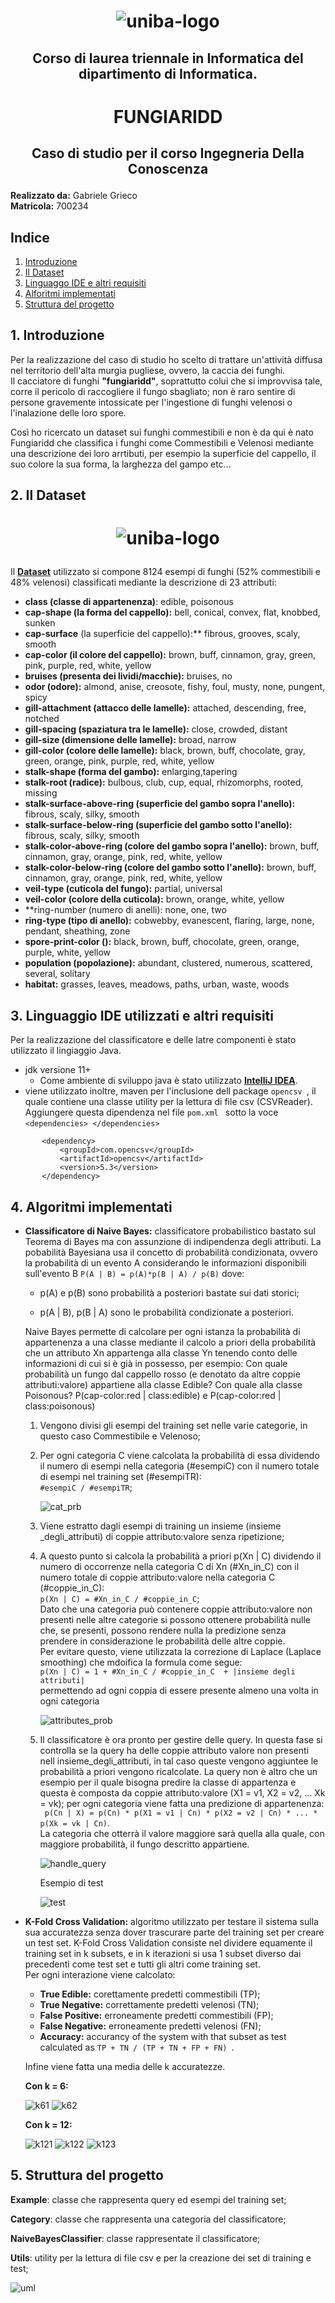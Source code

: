 
# <p style="text-align: center;">  ![uniba-logo](./res/img/uniba-logo.jpg)</p>

## <p style="text-align: center;"> Corso di laurea triennale in Informatica del dipartimento di Informatica.</p>


# <p style="text-align: center;">  FUNGIARIDD</p>

## <p style="text-align: center;">  Caso di studio per il corso Ingegneria Della Conoscenza</p>

**Realizzato da:** Gabriele Grieco\
**Matricola:** 700234


## Indice
 1. [Introduzione](#1introduzione)
 2. [Il Dataset](#2il-dataset)
 3. [Linguaggo IDE e altri requisiti](#3linguaggio-ide-utilizzati-e-altri-requisiti)
 4. [Alforitmi implementati](#4algoritmi-implementati)
 5. [Struttura del progetto](#5struttura-del-progetto)




 ## 1.  Introduzione
Per la realizzazione del caso di studio ho scelto di trattare un'attività diffusa nel territorio dell'alta murgia pugliese, ovvero, la caccia dei funghi.\
 Il cacciatore di funghi **"fungiaridd"**, soprattutto colui che si improvvisa tale, corre il pericolo di raccogliere il fungo sbagliato; non è raro sentire di persone gravemente intossicate per l'ingestione di funghi velenosi o l'inalazione delle loro spore.

 Così ho ricercato un dataset sui funghi commestibili e non è da qui è nato Fungiaridd che classifica i funghi come Commestibili e Velenosi mediante una descrizione dei loro arrtibuti, per esempio la superficie del cappello, il suo colore la sua forma, la larghezza del gampo etc...

 ## 2. Il Dataset 

# <p style="text-align: center;">  ![uniba-logo](./res/img/dataset.png)</p>

Il [**Dataset**](https://www.kaggle.com/hatterasdunton/mushroom-classification-updated-dataset/) utilizzato si compone 8124 esempi di funghi (52% commestibili e 48% velenosi) classificati mediante la descrizione di 23 attributi:

- **class (classe di appartenenza)**: edible, poisonous
- **cap-shape (la forma del cappello):** bell, conical, convex, flat, knobbed, sunken
- **cap-surface** (la superficie del cappello):** fibrous, grooves, scaly, smooth
- **cap-color (il colore del cappello):** brown, buff, cinnamon, gray, green, pink, purple, red, white, yellow
- **bruises (presenta dei lividi/macchie):** bruises, no
- **odor (odore):** almond, anise, creosote, fishy, foul, musty, none, pungent, spicy
- **gill-attachment (attacco delle lamelle):** attached, descending, free, notched
- **gill-spacing (spaziatura tra le lamelle):** close, crowded, distant
- **gill-size (dimensione delle lamelle):** broad, narrow
- **gill-color (colore delle lamelle):** black, brown, buff, chocolate, gray, green, orange, pink, purple, red, white, yellow
- **stalk-shape (forma del gambo):** enlarging,tapering
- **stalk-root (radice):** bulbous, club, cup, equal, rhizomorphs, rooted, missing
- **stalk-surface-above-ring (superficie del gambo sopra l'anello):** fibrous, scaly, silky, smooth
- **stalk-surface-below-ring (superficie del gambo sotto l'anello):** fibrous, scaly, silky, smooth
- **stalk-color-above-ring (colore del gambo sopra l'anello):** brown, buff, cinnamon, gray, orange, pink, red, white, yellow
- **stalk-color-below-ring (colore del gambo sotto l'anello):** brown, buff, cinnamon, gray, orange, pink, red, white, yellow
- **veil-type (cuticola del fungo):** partial, universal
- **veil-color (colore della cuticola):** brown, orange, white, yellow
- **ring-number (numero di anelli): none, one, two
- **ring-type (tipo di anello):** cobwebby, evanescent, flaring, large, none, pendant, sheathing, zone
- **spore-print-color ():** black, brown, buff, chocolate, green, orange, purple, white, yellow
- **population (popolazione):** abundant, clustered, numerous, scattered, several, solitary
- **habitat:** grasses, leaves, meadows, paths, urban, waste, woods


 

 ## 3. Linguaggio IDE utilizzati e altri requisiti
 Per la realizzazione del classificatore e delle latre componenti è stato utilizzato il lingiaggio Java.
 - jdk versione 11+
    - Come ambiente di sviluppo java è stato utilizzato [**IntelliJ IDEA**](https://www.jetbrains.com/idea//).
 - viene utilizzato inoltre, maven per l'inclusione dell package  ```opencsv ```, il quale contiene una classe utility per la lettura di file csv (CSVReader).
 Aggiungere questa dipendenza nel file  ```pom.xml ``` sotto la voce ```<dependencies> </dependencies>```

 ```
        <dependency>
            <groupId>com.opencsv</groupId>
            <artifactId>opencsv</artifactId>
            <version>5.3</version>
        </dependency>
 ```

## 4. Algoritmi implementati
- **Classificatore di Naive Bayes:** classificatore probabilistico bastato sul Teorema di Bayes ma con assunzione di indipendenza degli attributi. La pobabilità Bayesiana usa il concetto di probabilità condizionata, ovvero la probabilità di un evento A considerando le informazioni disponibili sull'evento B ```P(A | B) = p(A)*p(B | A) / p(B)```
dove:
    - p(A) e p(B) sono probabilità a posteriori bastate sui dati storici;

    - p(A | B), p(B | A) sono le probabilità condizionate a posteriori.

    Naive Bayes permette di calcolare per ogni istanza la probabilità di appartenenza a una classe mediante il calcolo a priori della probabilità che un attributo Xn appartenga alla classe Yn tenendo conto delle informazioni di cui si è già in possesso, per esempio: Con quale probabilità un fungo dal cappello rosso (e denotato da altre coppie attributi:valore) appartiene alla classe Edible? Con quale alla classe Poisonous? P(cap-color:red | class:edible) e P(cap-color:red | class:poisonous) 

    1) Vengono divisi gli esempi del training set nelle varie categorie, in questo caso Commestibile e Velenoso;

    2) Per ogni categoria C viene calcolata la probabilità di essa dividendo il numero di esempi nella categoria (#esempiC) con il numero totale di esempi nel training set (#esempiTR):\
    ```#esempiC / #esempiTR```;

        ![cat_prb](./res/img/category-probability.png)


    3) Viene estratto dagli esempi di training un insieme (insieme
    _degli_attributi) di coppie attributo:valore senza ripetizione;

    4) A questo punto si calcola la probabilità a priori p(Xn | C) dividendo il numero di occorrenze nella categoria C di Xn (#Xn_in_C) con il numero totale di coppie attributo:valore nella categoria C (#coppie_in_C):\
     ```p(Xn | C) = #Xn_in_C / #coppie_in_C```;\
    Dato che una categoria può contenere coppie attributo:valore non presenti nelle altre categorie si possono ottenere probabilità nulle che, se presenti, possono rendere nulla la predizione senza prendere in considerazione le probabilità delle altre coppie.\
    Per evitare questo, viene utilizzata la correzione di Laplace (Laplace smoothing) che mdoifica la formula come segue:\
     ```p(Xn | C) = 1 + #Xn_in_C / #coppie_in_C  + |insieme degli attributi|```\
     permettendo ad ogni coppia di essere presente almeno una volta in ogni categoria

        ![attributes_prob](./res/img/calculate-prob.png)

    5) Il classificatore è ora pronto per gestire delle query. In questa fase si controlla se la query ha delle coppie attributo valore non presenti nell insieme_degli_attributi, in tal caso queste vengono aggiuntee le probabilità a priori vengono ricalcolate.
    La query non è altro che un esempio per il quale bisogna predire la classe di appartenza e questa è composta da coppie attributo:valore (X1 = v1, X2 = v2, ... Xk = vk); per ogni categoria viene fatta una predizione di appartenenza:  
    ``` p(Cn | X) = p(Cn) * p(X1 = v1 | Cn) * p(X2 = v2 | Cn) * ... * p(Xk = vk | Cn)```.\
    La categoria che otterrà il valore maggiore sarà quella alla quale, con maggiore probabilità, il fungo descritto appartiene.

        ![handle_query](./res/img/handle-query.png)

        Esempio di test

        ![test](./res/img/test.png)

- **K-Fold Cross Validation:** algoritmo utilizzato per testare il sistema sulla sua accuratezza senza dover trascurare parte del training set per creare un test set.
K-Fold Cross Validation consiste nel dividere equamente il training set in k subsets, e in k iterazioni si usa 1 subset diverso dai precedenti come test set e tutti gli altri come training set.\
Per ogni interazione viene calcolato:
    - **True Edible:** corettamente predetti commestibili (TP);
    - **True Negative:** correttamente predetti velenosi (TN);
    - **False Positive:** erroneamente predetti commestibili (FP);
    - **False Negative:** erroneamente predetti velenosi (FN);
    - **Accuracy:** accurancy of the system with that subset as test calculated as ```TP + TN / (TP + TN + FP + FN) ```.

    Infine viene fatta una media delle k accuratezze.

    **Con k = 6:**

    ![k61](./res/img/k6-1.png)
    ![k62](./res/img/k6-2.png)

    **Con k = 12:**

    ![k121](./res/img/k12-1.png)
    ![k122](./res/img/k12-2.png)
    ![k123](./res/img/k12-3.png)





## 5. Struttura del progetto
**Example**: classe che rappresenta query ed esempi del training set;

**Category**: classe che rappresenta una categoria del classificatore;

**NaiveBayesClassifier**: classe rappresentate il classificatore;

**Utils**: utility per la lettura di file csv e per la creazione dei set di training e test;

![uml](./res/img/uml.png)










